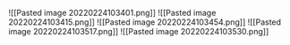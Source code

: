 
![[Pasted image 20220224103401.png]]
![[Pasted image 20220224103415.png]]
![[Pasted image 20220224103454.png]]
![[Pasted image 20220224103517.png]]
![[Pasted image 20220224103530.png]]